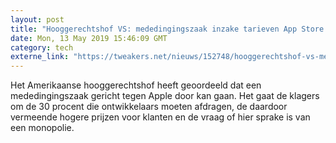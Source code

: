 ```yaml
---
layout: post
title: "Hooggerechtshof VS: mededingingszaak inzake tarieven App Store kan doorgaan"
date: Mon, 13 May 2019 15:46:09 GMT
category: tech
externe_link: "https://tweakers.net/nieuws/152748/hooggerechtshof-vs-mededingingszaak-inzake-tarieven-app-store-kan-doorgaan.html"
---
```


Het Amerikaanse hooggerechtshof heeft geoordeeld dat een mededingingszaak gericht tegen Apple door kan gaan. Het gaat de klagers om de 30 procent die ontwikkelaars moeten afdragen, de daardoor vermeende hogere prijzen voor klanten en de vraag of hier sprake is van een monopolie.<img src="http://feeds.feedburner.com/~r/tweakers/mixed/~4/3wzpwJqPiZY" height="1" width="1" alt=""/>
